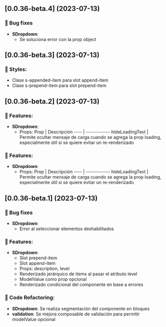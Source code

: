 ## [0.0.36-beta.4] (2023-07-13)

### :bug: Bug fixes

- **SDropdown**:
  - Se soluciona error con la prop object

## [0.0.36-beta.3] (2023-07-13)

### :lipstick: Styles:

- Clase s-appended-item para slot append-item
- Clase s-prepend-item para slot prepend-item

## [0.0.36-beta.2] (2023-07-13)

### :rocket: Features:

- **SDropdown**:
  - Props:
    Prop | Descripción
    ---- | ------------
    hideLoadingText | Permite ocultar mensaje de carga cuando se agrega la prop loading, especialmente útil si se quiere evitar un re-renderizado

### :rocket: Features:

- **SDropdown**:
  - Props:
    Prop | Descripción
    ---- | ------------
    hideLoadingText | Permite ocultar mensaje de carga cuando se agrega la prop loading, especialmente útil si se quiere evitar un re-renderizado

## [0.0.36-beta.1] (2023-07-13)

### :bug: Bug fixes

- **SDropdown**:
  - Error al seleccionar elementos deshabilitados

### :rocket: Features:

- **SDropdown**:
  - Slot prepend-item
  - Slot append-item
  - Props: description, level
  - Renderizado jerárquico de items al pasar el atributo level
  - ModelValue como prop opcional
  - Renderizado condicional del componente en base a errores

### :wrench: Code Refactoring:

- **SDropdown**: Se realiza segmentación del componente en bloques
- **validation**: Se mejora composable de validación para permitir modelValue opcional
